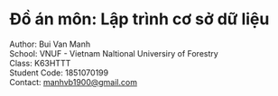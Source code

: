 # Đồ án môn: Lập trình cơ sở dữ liệu
Author: Bui Van Manh<br/>
School: VNUF - Vietnam Naltional Universiry of Forestry<br/>
Class: K63HTTT<br/>
Student Code: 1851070199 <br/>
Contact: manhvb1900@gmail.com
